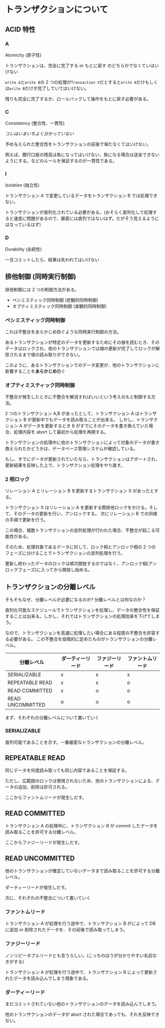 # トランザクションについて

## ACID 特性

### A

Atomicity (原子性)

トランザクションは、完全に完了する or もとに戻す のどちらかでなくていはいけない

`write A`と`write B`の 2 つの処理が`Transaction X`だとすると`write A`だけもしくは`write B`だけが完了していてはいけない。

残りも完全に完了するか、ロールバックして操作をもとに戻す必要がある。

### C

Consistency (整合性、一貫性)

_コレはいまいちよく分かっていない_

予め与えられた整合性をトランザクションの前後で保たなくてはいけない。

例えば、銀行口座の残高は負になってはいけない、負になる場合は送金できないようにする。などのルールを保証するのが一貫性である。

### I

Isolation (独立性)

トランザクション A で変更しているデータをトランザクション B では処理できない。

トランザクションが直列化されている必要がある。(おそらく直列化して処理すると速度に問題があるので、厳密には直列ではないはず。だがそう見えるようにはなっているはず)

### D

Durability (永続性)

一旦コミットしたら、結果は失われてはいけない

## 排他制御 (同時実行制御)

排他制御には 2 つの制御方法がある。

- ペシミスティック同時制御 (悲観的同時制御)
- オプティミスティック同時制御 (楽観的同時制御)

### ペシミスティック同時制御

これは不整合をあらかじめ防ぐような同時実行制御の方法。

あるトランザクションが特定のデータを更新するためにその値を読むとき、そのデータはロックされ、他のトランザクションでは値の更新が完了してロックが解除されるまで値の読み取りができない。

このように、あるトランザクションでのデータ変更が、他のトランザクションに影響することを**あらかじめ**防ぐ

### オプティミスティック同時制御

不整合が発生したときに不整合を解消すればいいという考えのもと制御する方法。

2 つのトランザクション A,B があったとして、トランザクション A はトランザクション B が更新中でもデータを読み取ることが出来る。
しかし、トランザクション A がデータを更新するとき B がすでにそのデータを書き換えていた場合、処理内容を abort して最初から処理を再開する。

トランザクションの処理中に他のトランザクションによって対象のデータが書き換えられたかどうかは、データベース管理システムが確認している。

もし、すでにデータが更新されていたなら、トランザクションはアボートされ、更新結果を反映した上で、トランザクション処理をやり直す。

### 2 相ロック

リレーション A とリレーション B を更新するトランザクション X があったとする。

トランザクション X はリレーション A を更新する際排他ロックをかける。そして、そのデータの更新を行い、アンロックする。
次にリレーション B での同様の手順で更新を行う。

この場合、複数トランザクションの並列処理が行われた場合、不整合が起こる可能性がある。

そのため、処理対象であるデータに対して、ロック相とアンロック相の 2 つのフェーズに分けることでトランザクションの並列処理を行う。

更新し終わったデータのロックは順次開放するのではなく、アンロック相(アンロックフェーズ)に入ってから開放し始める。

## トランザクションの分離レベル

そもそもなぜ、分離レベルが必要になるのか? 分離レベルとは何なのか？

直列化可能なスケジュールでトランザクションを処理し、データの整合性を保証することは出来る。しかし、それではトランザクションの処理効率を下げてしまう。

なので、トランザクションを高速に処理したい場合にある程度の不整合を許容する必要がある。
この不整合を段階的に定めたものがトランザクションの分離レベル。

| 分離レベル       | ダーティーリード | ファジーリード | ファントムリード |
| ---------------- | ---------------- | -------------- | ---------------- |
| SERIALIZABLE     | x                | x              | x                |
| REPEATABLE READ  | x                | x              | o                |
| READ COMMITTED   | x                | o              | o                |
| READ UNCOMMITTED | o                | o              | o                |

まず、それぞれの分離レベルについて書いていく

### SERIALIZABLE

直列可能であることを示す。一番厳密なトランザクションの分離レベル。

## REPEATABLE READ

同じデータを何度読み取っても同じ内容であることを保証する。

ただし、広範囲のロックは使用されないため、他のトランザクションによる、データの追加、削除は許可される。

ここからファントムリードが発生しだす。

## READ COMMITTED

トランザクション A の処理中に、トランザクション B が commit したデータを読み取ることを許可する分離レベル。

ここからファジーリードが発生しだす。

## READ UNCOMMITTED

他のトランザクションが確定していないデータまで読み取ることを許可する分離レベル。

ダーティーリードが発生しだす。

次に、それぞれの不整合について書いていく

### ファントムリード

トランザクション A が処理を行う途中で、トランザクション B がによって DB に追加 or 削除されたデータを、その前後で読み取ってしまう。

### ファジーリード

ノンリピータブルリードとも言うらしい。(こっちのほうが分かりやすい名前なきがする)

トランザクション A が処理を行う途中で、トランザクション B によって更新されたデータを読み込んでしまう現象である。

### ダーティーリード

まだコミットされていない他のトランザクションのデータを読み込んでしまう。

他のトランザクションのデータが abort された場合であっても、それを反映できない。
